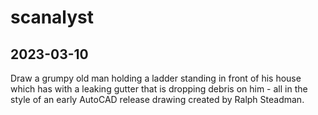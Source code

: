 # scanalyst

## 2023-03-10

Draw a grumpy old man holding a ladder standing in front of his house which has with a leaking gutter that is dropping debris on him - all in the style of an early AutoCAD release drawing created by Ralph Steadman.
